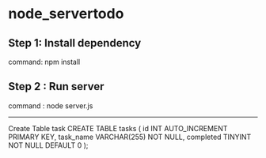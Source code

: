 # node_servertodo
## Step 1: Install dependency 
   command: npm install
## Step 2 : Run server
   command : node server.js

   ----------------------------------------------------------------
   Create Table task
   CREATE TABLE tasks (
  id INT AUTO_INCREMENT PRIMARY KEY,
  task_name VARCHAR(255) NOT NULL,
  completed TINYINT NOT NULL DEFAULT 0
);

